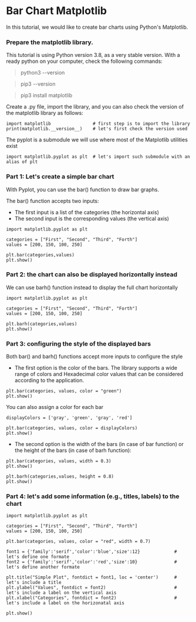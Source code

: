# Bar Chart Matplotlib

In this tutorial, we would like to create bar charts using Python's Matplotlib.



### Prepare the matplotlib library.

This tutorial is using Python version 3.8, as a very stable version. With a ready python on your computer, check the following commands:

> python3 --version

> pip3 --version

> pip3 install matplotlib


Create a .py file, import the library, and you can also check the version of the matplotlib library as follows:
```
import matplotlib                # first step is to import the library
print(matplotlib.__version__)    # let's first check the version used
```

The pyplot is a submodule we will use where most of the Matplotlib utilities exist

```
import matplotlib.pyplot as plt  # let's import such submodule with an alias of plt
```



### Part 1: Let's create a simple bar chart

With Pyplot, you can use the bar() function to draw bar graphs.

The bar() function accepts two inputs:
+ The first input is a list of the categories (the horizontal axis) 
+ The second input is the corresponding values (the vertical axis)

```
import matplotlib.pyplot as plt

categories = ["First", "Second", "Third", "Forth"]
values = [200, 150, 100, 250]

plt.bar(categories,values)
plt.show()
```

### Part 2: the chart can also be displayed horizontally instead

We can use barh() function instead to display the full chart horizontally

```
import matplotlib.pyplot as plt

categories = ["First", "Second", "Third", "Forth"]
values = [200, 150, 100, 250]

plt.barh(categories,values)
plt.show()
```


### Part 3: configuring the style of the displayed bars

Both bar() and barh() functions accept more inputs to configure the style

+ The first option is the color of the bars. The library supports a wide range of colors and Hexadecimal color values that can be considered according to the application.

```
plt.bar(categories, values, color = "green")
plt.show()
```

You can also assign a color for each bar

```
displayColors = ['gray', 'green', 'gray', 'red']

plt.bar(categories, values, color = displayColors)
plt.show()
```





+ The second option is the width of the bars (in case of bar function) or the height of the bars (in case of barh function):

```
plt.bar(categories, values, width = 0.3)
plt.show()

plt.barh(categories,values, height = 0.8)
plt.show()
```




### Part 4: let's add some information (e.g., titles, labels) to the chart

```
import matplotlib.pyplot as plt

categories = ["First", "Second", "Third", "Forth"]
values = [200, 150, 100, 250]

plt.bar(categories, values, color = "red", width = 0.7)

font1 = {'family':'serif','color':'blue','size':12}             # let's define one formate
font2 = {'family':'serif','color':'red','size':10}              # let's define another formate

plt.title("Simple Plot", fontdict = font1, loc = 'center')      # let's include a title
plt.ylabel("Values", fontdict = font2)                          # let's include a label on the vertical axis
plt.xlabel("Categories", fontdict = font2)                      # let's include a label on the horizonatal axis

plt.show()

```
